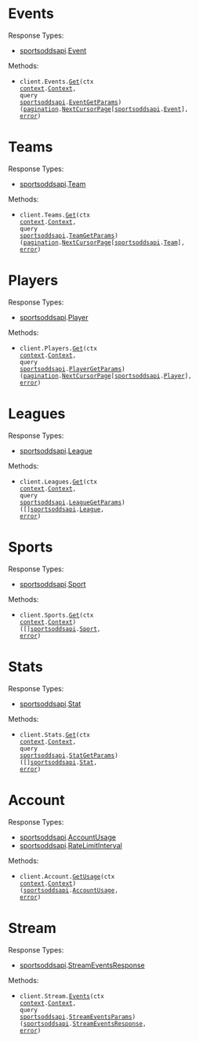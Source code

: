 # Events

Response Types:

- <a href="https://pkg.go.dev/github.com/stainless-sdks/sports-odds-api-go">sportsoddsapi</a>.<a href="https://pkg.go.dev/github.com/stainless-sdks/sports-odds-api-go#Event">Event</a>

Methods:

- <code title="get /events/">client.Events.<a href="https://pkg.go.dev/github.com/stainless-sdks/sports-odds-api-go#EventService.Get">Get</a>(ctx <a href="https://pkg.go.dev/context">context</a>.<a href="https://pkg.go.dev/context#Context">Context</a>, query <a href="https://pkg.go.dev/github.com/stainless-sdks/sports-odds-api-go">sportsoddsapi</a>.<a href="https://pkg.go.dev/github.com/stainless-sdks/sports-odds-api-go#EventGetParams">EventGetParams</a>) (<a href="https://pkg.go.dev/github.com/stainless-sdks/sports-odds-api-go/packages/pagination">pagination</a>.<a href="https://pkg.go.dev/github.com/stainless-sdks/sports-odds-api-go/packages/pagination#NextCursorPage">NextCursorPage</a>[<a href="https://pkg.go.dev/github.com/stainless-sdks/sports-odds-api-go">sportsoddsapi</a>.<a href="https://pkg.go.dev/github.com/stainless-sdks/sports-odds-api-go#Event">Event</a>], <a href="https://pkg.go.dev/builtin#error">error</a>)</code>

# Teams

Response Types:

- <a href="https://pkg.go.dev/github.com/stainless-sdks/sports-odds-api-go">sportsoddsapi</a>.<a href="https://pkg.go.dev/github.com/stainless-sdks/sports-odds-api-go#Team">Team</a>

Methods:

- <code title="get /teams/">client.Teams.<a href="https://pkg.go.dev/github.com/stainless-sdks/sports-odds-api-go#TeamService.Get">Get</a>(ctx <a href="https://pkg.go.dev/context">context</a>.<a href="https://pkg.go.dev/context#Context">Context</a>, query <a href="https://pkg.go.dev/github.com/stainless-sdks/sports-odds-api-go">sportsoddsapi</a>.<a href="https://pkg.go.dev/github.com/stainless-sdks/sports-odds-api-go#TeamGetParams">TeamGetParams</a>) (<a href="https://pkg.go.dev/github.com/stainless-sdks/sports-odds-api-go/packages/pagination">pagination</a>.<a href="https://pkg.go.dev/github.com/stainless-sdks/sports-odds-api-go/packages/pagination#NextCursorPage">NextCursorPage</a>[<a href="https://pkg.go.dev/github.com/stainless-sdks/sports-odds-api-go">sportsoddsapi</a>.<a href="https://pkg.go.dev/github.com/stainless-sdks/sports-odds-api-go#Team">Team</a>], <a href="https://pkg.go.dev/builtin#error">error</a>)</code>

# Players

Response Types:

- <a href="https://pkg.go.dev/github.com/stainless-sdks/sports-odds-api-go">sportsoddsapi</a>.<a href="https://pkg.go.dev/github.com/stainless-sdks/sports-odds-api-go#Player">Player</a>

Methods:

- <code title="get /players/">client.Players.<a href="https://pkg.go.dev/github.com/stainless-sdks/sports-odds-api-go#PlayerService.Get">Get</a>(ctx <a href="https://pkg.go.dev/context">context</a>.<a href="https://pkg.go.dev/context#Context">Context</a>, query <a href="https://pkg.go.dev/github.com/stainless-sdks/sports-odds-api-go">sportsoddsapi</a>.<a href="https://pkg.go.dev/github.com/stainless-sdks/sports-odds-api-go#PlayerGetParams">PlayerGetParams</a>) (<a href="https://pkg.go.dev/github.com/stainless-sdks/sports-odds-api-go/packages/pagination">pagination</a>.<a href="https://pkg.go.dev/github.com/stainless-sdks/sports-odds-api-go/packages/pagination#NextCursorPage">NextCursorPage</a>[<a href="https://pkg.go.dev/github.com/stainless-sdks/sports-odds-api-go">sportsoddsapi</a>.<a href="https://pkg.go.dev/github.com/stainless-sdks/sports-odds-api-go#Player">Player</a>], <a href="https://pkg.go.dev/builtin#error">error</a>)</code>

# Leagues

Response Types:

- <a href="https://pkg.go.dev/github.com/stainless-sdks/sports-odds-api-go">sportsoddsapi</a>.<a href="https://pkg.go.dev/github.com/stainless-sdks/sports-odds-api-go#League">League</a>

Methods:

- <code title="get /leagues/">client.Leagues.<a href="https://pkg.go.dev/github.com/stainless-sdks/sports-odds-api-go#LeagueService.Get">Get</a>(ctx <a href="https://pkg.go.dev/context">context</a>.<a href="https://pkg.go.dev/context#Context">Context</a>, query <a href="https://pkg.go.dev/github.com/stainless-sdks/sports-odds-api-go">sportsoddsapi</a>.<a href="https://pkg.go.dev/github.com/stainless-sdks/sports-odds-api-go#LeagueGetParams">LeagueGetParams</a>) ([]<a href="https://pkg.go.dev/github.com/stainless-sdks/sports-odds-api-go">sportsoddsapi</a>.<a href="https://pkg.go.dev/github.com/stainless-sdks/sports-odds-api-go#League">League</a>, <a href="https://pkg.go.dev/builtin#error">error</a>)</code>

# Sports

Response Types:

- <a href="https://pkg.go.dev/github.com/stainless-sdks/sports-odds-api-go">sportsoddsapi</a>.<a href="https://pkg.go.dev/github.com/stainless-sdks/sports-odds-api-go#Sport">Sport</a>

Methods:

- <code title="get /sports/">client.Sports.<a href="https://pkg.go.dev/github.com/stainless-sdks/sports-odds-api-go#SportService.Get">Get</a>(ctx <a href="https://pkg.go.dev/context">context</a>.<a href="https://pkg.go.dev/context#Context">Context</a>) ([]<a href="https://pkg.go.dev/github.com/stainless-sdks/sports-odds-api-go">sportsoddsapi</a>.<a href="https://pkg.go.dev/github.com/stainless-sdks/sports-odds-api-go#Sport">Sport</a>, <a href="https://pkg.go.dev/builtin#error">error</a>)</code>

# Stats

Response Types:

- <a href="https://pkg.go.dev/github.com/stainless-sdks/sports-odds-api-go">sportsoddsapi</a>.<a href="https://pkg.go.dev/github.com/stainless-sdks/sports-odds-api-go#Stat">Stat</a>

Methods:

- <code title="get /stats/">client.Stats.<a href="https://pkg.go.dev/github.com/stainless-sdks/sports-odds-api-go#StatService.Get">Get</a>(ctx <a href="https://pkg.go.dev/context">context</a>.<a href="https://pkg.go.dev/context#Context">Context</a>, query <a href="https://pkg.go.dev/github.com/stainless-sdks/sports-odds-api-go">sportsoddsapi</a>.<a href="https://pkg.go.dev/github.com/stainless-sdks/sports-odds-api-go#StatGetParams">StatGetParams</a>) ([]<a href="https://pkg.go.dev/github.com/stainless-sdks/sports-odds-api-go">sportsoddsapi</a>.<a href="https://pkg.go.dev/github.com/stainless-sdks/sports-odds-api-go#Stat">Stat</a>, <a href="https://pkg.go.dev/builtin#error">error</a>)</code>

# Account

Response Types:

- <a href="https://pkg.go.dev/github.com/stainless-sdks/sports-odds-api-go">sportsoddsapi</a>.<a href="https://pkg.go.dev/github.com/stainless-sdks/sports-odds-api-go#AccountUsage">AccountUsage</a>
- <a href="https://pkg.go.dev/github.com/stainless-sdks/sports-odds-api-go">sportsoddsapi</a>.<a href="https://pkg.go.dev/github.com/stainless-sdks/sports-odds-api-go#RateLimitInterval">RateLimitInterval</a>

Methods:

- <code title="get /account/usage">client.Account.<a href="https://pkg.go.dev/github.com/stainless-sdks/sports-odds-api-go#AccountService.GetUsage">GetUsage</a>(ctx <a href="https://pkg.go.dev/context">context</a>.<a href="https://pkg.go.dev/context#Context">Context</a>) (<a href="https://pkg.go.dev/github.com/stainless-sdks/sports-odds-api-go">sportsoddsapi</a>.<a href="https://pkg.go.dev/github.com/stainless-sdks/sports-odds-api-go#AccountUsage">AccountUsage</a>, <a href="https://pkg.go.dev/builtin#error">error</a>)</code>

# Stream

Response Types:

- <a href="https://pkg.go.dev/github.com/stainless-sdks/sports-odds-api-go">sportsoddsapi</a>.<a href="https://pkg.go.dev/github.com/stainless-sdks/sports-odds-api-go#StreamEventsResponse">StreamEventsResponse</a>

Methods:

- <code title="get /stream/events">client.Stream.<a href="https://pkg.go.dev/github.com/stainless-sdks/sports-odds-api-go#StreamService.Events">Events</a>(ctx <a href="https://pkg.go.dev/context">context</a>.<a href="https://pkg.go.dev/context#Context">Context</a>, query <a href="https://pkg.go.dev/github.com/stainless-sdks/sports-odds-api-go">sportsoddsapi</a>.<a href="https://pkg.go.dev/github.com/stainless-sdks/sports-odds-api-go#StreamEventsParams">StreamEventsParams</a>) (<a href="https://pkg.go.dev/github.com/stainless-sdks/sports-odds-api-go">sportsoddsapi</a>.<a href="https://pkg.go.dev/github.com/stainless-sdks/sports-odds-api-go#StreamEventsResponse">StreamEventsResponse</a>, <a href="https://pkg.go.dev/builtin#error">error</a>)</code>
